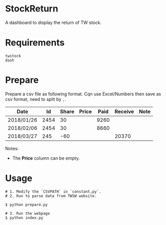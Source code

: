 # StockReturn
A dashboard to display the return of TW stock.

# Requirements
```
twstock
dash
```

# Prepare
Prepare a csv file as following format.
Cqn use Excel/Numbers then save as csv format, need to split by `,`.

| Date     | Id   | Share| Price| Paid | Receive | Note |
|----------|------|------|------|------|---------|------|
|2018/01/26| 2454 |  30  |      | 9260 |         |      |
|2018/02/06| 2454 |  30  |      | 8660 |         |      |
|2018/03/27| 245  | -60  |      |      | 20370   |      |

Notes:
- The **Price** column can be empty.


# Usage
```
# 1. Modify the `CSVPATH` in `constant,py`.
# 2. Run to parse data from TWSW website.

$ python prepare.py

# 3. Run the webpage
$ python index.py
```

